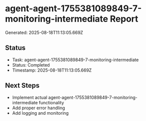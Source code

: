 # agent-agent-1755381089849-7-monitoring-intermediate Report

Generated: 2025-08-18T11:13:05.669Z

## Status
- Task: agent-agent-1755381089849-7-monitoring-intermediate
- Status: Completed
- Timestamp: 2025-08-18T11:13:05.669Z

## Next Steps
- Implement actual agent-agent-1755381089849-7-monitoring-intermediate functionality
- Add proper error handling
- Add logging and monitoring
